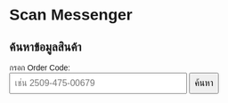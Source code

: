 # Scan Messenger
<!DOCTYPE html>
<html>
<head>
  <meta charset="UTF-8" />
  <title>เช็คสินค้า</title>
  <style>
    body { font-family: Arial, sans-serif; padding: 20px; }
    input, button { padding: 8px; font-size: 16px; }
    table { border-collapse: collapse; width: 100%; margin-top: 20px; }
    th, td { border: 1px solid #ccc; padding: 8px; text-align: left; }
    th { background-color: #f5f5f5; }
    .match { color: green; }
    .mismatch { color: red; }
  </style>
</head>
<body>

  <h2>ค้นหาข้อมูลสินค้า</h2>
  <label for="orderCode">กรอก Order Code:</label><br/>
  <input type="text" id="orderCode" placeholder="เช่น 2509-475-00679" size="30" />
  <button id="searchBtn">ค้นหา</button>

  <div id="results"></div>

  <script>
    const apiUrl = 'https://script.google.com/macros/s/AKfycbwt3QcIwpL2qGmWQe9R72O6SLdc-f5xZc7oZFd3wcJatBdZarhv4a-Oeardi1RuMOnL/exec';

    // ฟังก์ชันเติม Order Code ที่หายไป
    function fillOrderCode(data) {
      let lastOrderCode = null;
      return data.map(row => {
        if (row["Order Code"]) {
          lastOrderCode = row["Order Code"];
        } else {
          row["Order Code"] = lastOrderCode;
        }
        return row;
      });
    }

    document.getElementById('searchBtn').addEventListener('click', async () => {
      const code = document.getElementById('orderCode').value.trim();
      const resultsDiv = document.getElementById('results');
      resultsDiv.innerHTML = 'กำลังโหลดข้อมูล...';

      if (!code) {
        resultsDiv.textContent = 'กรุณากรอก Order Code ก่อน';
        return;
      }

      try {
        const response = await fetch(apiUrl);
        const rawData = await response.json();
        const data = fillOrderCode(rawData);
        const filtered = data.filter(item => item['Order Code'] === code);

        if (filtered.length === 0) {
          resultsDiv.textContent = 'ไม่พบข้อมูลสำหรับ Order Code นี้';
          return;
        }

        // สร้างตาราง
        let html = `
          <table>
            <thead>
              <tr>
                <th>No</th>
                <th>Item Number</th>
                <th>Item Name</th>
                <th>Quantity</th>
                <th>นับได้จริง (Counted)</th>
                <th>สถานะ</th>
              </tr>
            </thead>
            <tbody>
        `;

        filtered.forEach((item, index) => {
          html += `
            <tr>
              <td>${item['No']}</td>
              <td>${item['Item Number']}</td>
              <td>${item['Item Name']}</td>
              <td>${item['Quantity']}</td>
              <td>
                <input type="number" min="0" class="counted" data-expected="${item['Quantity']}" />
              </td>
              <td class="status">-</td>
            </tr>
          `;
        });

        html += `
            </tbody>
          </table>
          <button id="checkBtn">ตรวจสอบจำนวน</button>
        `;

        resultsDiv.innerHTML = html;

        // เช็คค่าที่กรอก
        document.getElementById('checkBtn').addEventListener('click', () => {
          const inputs = document.querySelectorAll('.counted');
          inputs.forEach((input, i) => {
            const expected = parseInt(input.dataset.expected);
            const actual = parseInt(input.value);
            const statusCell = input.parentElement.nextElementSibling;

            if (isNaN(actual)) {
              statusCell.textContent = 'กรุณากรอกจำนวน';
              statusCell.className = 'status mismatch';
            } else if (actual === expected) {
              statusCell.textContent = '✔️ ตรงกัน';
              statusCell.className = 'status match';
            } else {
              statusCell.textContent = `❌ ไม่ตรง (ควรเป็น ${expected})`;
              statusCell.className = 'status mismatch';
            }
          });
        });

      } catch (error) {
        console.error(error);
        resultsDiv.textContent = 'เกิดข้อผิดพลาดในการโหลดข้อมูล';
      }
    });
  </script>

</body>
</html>
